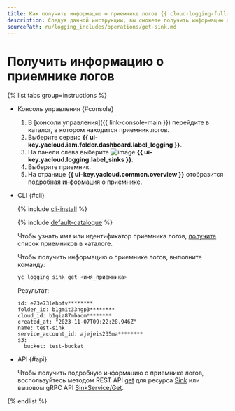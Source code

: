 ```yaml
---
title: Как получить информацию о приемнике логов {{ cloud-logging-full-name }}
description: Следуя данной инструкции, вы сможете получить информацию о приемнике логов.
sourcePath: ru/logging_includes/operations/get-sink.md
---
```


# Получить информацию о приемнике логов

{% list tabs group=instructions %}

- Консоль управления {#console}

  1. В [консоли управления]({{ link-console-main }}) перейдите в каталог, в котором находится приемник логов.
  1. Выберите сервис **{{ ui-key.yacloud.iam.folder.dashboard.label_logging }}**.
  1. На панели слева выберите ![image](../../_assets/console-icons/folder-arrow-down.svg) **{{ ui-key.yacloud.logging.label_sinks }}**.
  1. Выберите приемник.
  1. На странице **{{ ui-key.yacloud.common.overview }}** отобразится подробная информация о приемнике.

- CLI {#cli}

  {% include [cli-install](../../_includes/cli-install.md) %}

  {% include [default-catalogue](../../_includes/default-catalogue.md) %}

  Чтобы узнать имя или идентификатор приемника логов, [получите](list-sink.md) список приемников в каталоге.

  Чтобы получить информацию о приемнике логов, выполните команду:

  ```bash
  yc logging sink get <имя_приемника>
  ```

  Результат:

  ```text
  id: e23e73lehbfv********
  folder_id: b1gmit33ngp3********
  cloud_id: b1gia87mbaom********
  created_at: "2023-11-07T09:22:28.946Z"
  name: test-sink
  service_account_id: ajejeis235ma********
  s3:
    bucket: test-bucket
  ```

- API {#api}

  Чтобы получить подробную информацию о приемнике логов, воспользуйтесь методом REST API [get](../api-ref/Sink/get.md) для ресурса [Sink](../api-ref/Sink/index.md) или вызовом gRPC API [SinkService/Get](../api-ref/grpc/Sink/get.md).

{% endlist %}